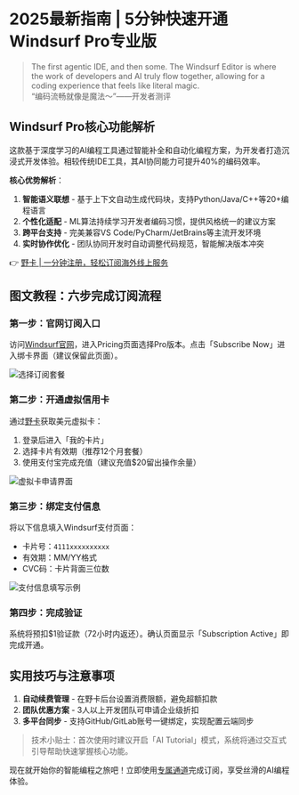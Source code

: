 # 2025最新指南 | 5分钟快速开通Windsurf Pro专业版

> The first agentic IDE, and then some. The Windsurf Editor is where the work of developers and AI truly flow together, allowing for a coding experience that feels like literal magic.  
> “编码流畅就像是魔法～”——开发者测评

## Windsurf Pro核心功能解析
这款基于深度学习的AI编程工具通过智能补全和自动化编程方案，为开发者打造沉浸式开发体验。相较传统IDE工具，其AI协同能力可提升40%的编码效率。

**核心优势解析**：
1. **智能语义联想** - 基于上下文自动生成代码块，支持Python/Java/C++等20+编程语言
2. **个性化适配** - ML算法持续学习开发者编码习惯，提供风格统一的建议方案
3. **跨平台支持** - 完美兼容VS Code/PyCharm/JetBrains等主流开发环境
4. **实时协作优化** - 团队协同开发时自动调整代码规范，智能解决版本冲突

👉 [野卡 | 一分钟注册，轻松订阅海外线上服务](https://bbtdd.com/yeka)

## 图文教程：六步完成订阅流程
### 第一步：官网订阅入口
访问[Windsurf官网](https://bbtdd.com/yeka)，进入Pricing页面选择Pro版本。点击「Subscribe Now」进入绑卡界面（建议保留此页面）。

![选择订阅套餐](https://bbtdd.com/wp-content/uploads/img/173355262.webp)

### 第二步：开通虚拟信用卡
通过[野卡](https://bbtdd.com/yeka)获取美元虚拟卡：
1. 登录后进入「我的卡片」
2. 选择卡片有效期（推荐12个月套餐）
3. 使用支付宝完成充值（建议充值$20留出操作余量）

![虚拟卡申请界面](https://bbtdd.com/wp-content/uploads/img/45106923.webp)

### 第三步：绑定支付信息
将以下信息填入Windsurf支付页面：
- 卡片号：`4111xxxxxxxxxx`
- 有效期：MM/YY格式
- CVC码：卡片背面三位数

![支付信息填写示例](https://bbtdd.com/wp-content/uploads/img/4313432852.webp)

### 第四步：完成验证
系统将预扣$1验证款（72小时内返还）。确认页面显示「Subscription Active」即完成开通。

## 实用技巧与注意事项
1. **自动续费管理** - 在野卡后台设置消费限额，避免超额扣款
2. **团队优惠方案** - 3人以上开发团队可申请企业级折扣
3. **多平台同步** - 支持GitHub/GitLab账号一键绑定，实现配置云端同步

> 技术小贴士：首次使用时建议开启「AI Tutorial」模式，系统将通过交互式引导帮助快速掌握核心功能。

现在就开始你的智能编程之旅吧！立即使用[专属通道](https://bbtdd.com/yeka)完成订阅，享受丝滑的AI编程体验。